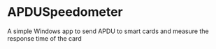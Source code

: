# APDUSpeedometer
A simple Windows app to send APDU to smart cards and measure the response time of the card
